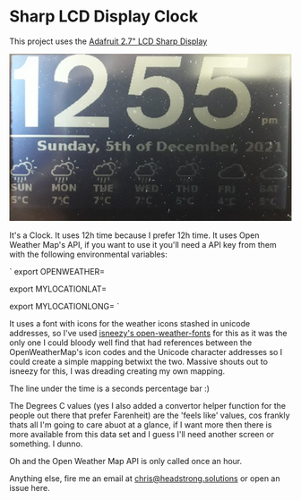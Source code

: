 # Sharp LCD Display Clock

This project uses the [Adafruit 2.7" LCD Sharp Display](https://shop.pimoroni.com/products/adafruit-sharp-memory-display-breakout-2-7-400x240-monochrome)

![Screen Display](Sharp_screen.png)

It's a Clock.
It uses 12h time because I prefer 12h time.
It uses Open Weather Map's API, if you want to use it you'll need a API key from them with the following environmental variables:

`
export OPENWEATHER=<your open weather map api key> 

export MYLOCATIONLAT=<your lat>

export MYLOCATIONLONG=<your long>
`

It uses a font with icons for the weather icons stashed in unicode addresses, so I've used [isneezy's open-weather-fonts](https://github.com/isneezy/open-weather-icons) for this as it was the only one I could bloody well find that had references between the OpenWeatherMap's icon codes and the Unicode character addresses so I could create a simple mapping betwixt the two. 
Massive shouts out to isneezy for this, I was dreading creating my own mapping.

The line under the time is a seconds percentage bar :)

The Degrees C values (yes I also added a convertor helper function for the people out there that prefer Farenheit) are the 'feels like' values, cos frankly thats all I'm going to care abuot at a glance, if I want more then there is more available from this data set and I guess I'll need another screen or something. I dunno.

Oh and the Open Weather Map API is only called once an hour.

Anything else, fire me an email at [chris@headstrong.solutions](chris@headstrong.solutions) or open an issue here.